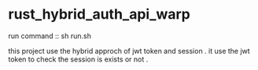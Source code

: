 # rust_hybrid_auth_api_warp

run command :: sh run.sh

this project use the hybrid approch of jwt token and session . it use the jwt token to check the session is exists or not .
